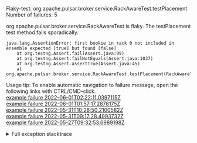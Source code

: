         
Flaky-test: org.apache.pulsar.broker.service.RackAwareTest.testPlacement
Number of failures: 5

org.apache.pulsar.broker.service.RackAwareTest is flaky. The testPlacement test method fails sporadically.

```
java.lang.AssertionError: first bookie in rack 0 not included in ensemble expected [true] but found [false]
	at org.testng.Assert.fail(Assert.java:99)
	at org.testng.Assert.failNotEquals(Assert.java:1037)
	at org.testng.Assert.assertTrue(Assert.java:45)
	at org.apache.pulsar.broker.service.RackAwareTest.testPlacement(RackAwareTest.java:142)
```

Usage tip: To enable automatic navigation to failure message, open the following links with CTRL/CMD-click.  
[example failure 2022-06-01T02:22:11.0397115Z](https://github.com/apache/pulsar/runs/6681848134?check_suite_focus=true#step:10:764)  
[example failure 2022-06-01T01:57:17.2878175Z](https://github.com/apache/pulsar/runs/6681608899?check_suite_focus=true#step:10:764)  
[example failure 2022-05-31T10:28:50.2100582Z](https://github.com/apache/pulsar/runs/6668333058?check_suite_focus=true#step:10:764)  
[example failure 2022-05-31T09:17:28.4993732Z](https://github.com/apache/pulsar/runs/6667571764?check_suite_focus=true#step:10:764)  
[example failure 2022-05-27T09:32:53.6989198Z](https://github.com/apache/pulsar/runs/6623222495?check_suite_focus=true#step:10:762)  


<details>
<summary>Full exception stacktrace</summary>
<code><pre>
java.lang.AssertionError: first bookie in rack 0 not included in ensemble expected [true] but found [false]
	at org.testng.Assert.fail(Assert.java:99)
	at org.testng.Assert.failNotEquals(Assert.java:1037)
	at org.testng.Assert.assertTrue(Assert.java:45)
	at org.apache.pulsar.broker.service.RackAwareTest.testPlacement(RackAwareTest.java:142)
	at java.base/jdk.internal.reflect.NativeMethodAccessorImpl.invoke0(Native Method)
	at java.base/jdk.internal.reflect.NativeMethodAccessorImpl.invoke(NativeMethodAccessorImpl.java:77)
	at java.base/jdk.internal.reflect.DelegatingMethodAccessorImpl.invoke(DelegatingMethodAccessorImpl.java:43)
	at java.base/java.lang.reflect.Method.invoke(Method.java:568)
	at org.testng.internal.MethodInvocationHelper.invokeMethod(MethodInvocationHelper.java:132)
	at org.testng.internal.InvokeMethodRunnable.runOne(InvokeMethodRunnable.java:45)
	at org.testng.internal.InvokeMethodRunnable.call(InvokeMethodRunnable.java:73)
	at org.testng.internal.InvokeMethodRunnable.call(InvokeMethodRunnable.java:11)
	at java.base/java.util.concurrent.FutureTask.run(FutureTask.java:264)
	at java.base/java.util.concurrent.ThreadPoolExecutor.runWorker(ThreadPoolExecutor.java:1136)
	at java.base/java.util.concurrent.ThreadPoolExecutor$Worker.run(ThreadPoolExecutor.java:635)
	at java.base/java.lang.Thread.run(Thread.java:833)

</pre></code>
</details>

